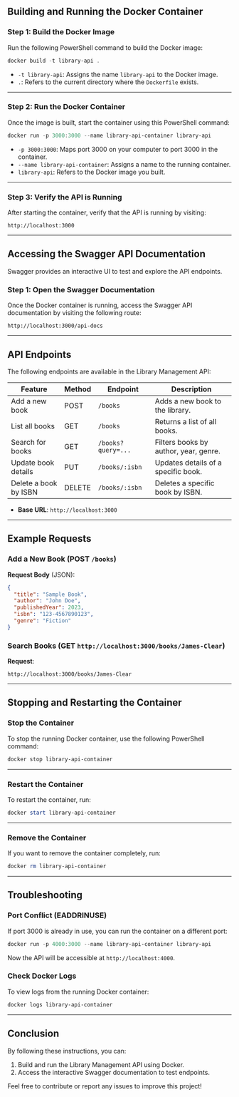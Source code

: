 ## **Building and Running the Docker Container**

### **Step 1: Build the Docker Image**

Run the following PowerShell command to build the Docker image:

```powershell
docker build -t library-api .
```

- `-t library-api`: Assigns the name `library-api` to the Docker image.
- `.`: Refers to the current directory where the `Dockerfile` exists.

---

### **Step 2: Run the Docker Container**

Once the image is built, start the container using this PowerShell command:

```powershell
docker run -p 3000:3000 --name library-api-container library-api
```

- `-p 3000:3000`: Maps port 3000 on your computer to port 3000 in the container.
- `--name library-api-container`: Assigns a name to the running container.
- `library-api`: Refers to the Docker image you built.

---

### **Step 3: Verify the API is Running**

After starting the container, verify that the API is running by visiting:

```
http://localhost:3000
```

---

## **Accessing the Swagger API Documentation**

Swagger provides an interactive UI to test and explore the API endpoints.

### **Step 1: Open the Swagger Documentation**

Once the Docker container is running, access the Swagger API documentation by visiting the following route:

```
http://localhost:3000/api-docs
```

---

## **API Endpoints**

The following endpoints are available in the Library Management API:

| **Feature**              | **Method** | **Endpoint**        | **Description**                       |
|--------------------------|------------|---------------------|---------------------------------------|
| Add a new book           | POST       | `/books`            | Adds a new book to the library.       |
| List all books           | GET        | `/books`            | Returns a list of all books.          |
| Search for books         | GET        | `/books?query=...`  | Filters books by author, year, genre. |
| Update book details      | PUT        | `/books/:isbn`      | Updates details of a specific book.   |
| Delete a book by ISBN    | DELETE     | `/books/:isbn`      | Deletes a specific book by ISBN.      |

- **Base URL**: `http://localhost:3000`

---

## **Example Requests**

### Add a New Book (POST `/books`)

**Request Body** (JSON):
```json
{
  "title": "Sample Book",
  "author": "John Doe",
  "publishedYear": 2023,
  "isbn": "123-4567890123",
  "genre": "Fiction"
}
```

### Search Books (GET `http://localhost:3000/books/James-Clear`)

**Request**:
```
http://localhost:3000/books/James-Clear
```

---

## **Stopping and Restarting the Container**

### Stop the Container
To stop the running Docker container, use the following PowerShell command:

```powershell
docker stop library-api-container
```

---

### Restart the Container
To restart the container, run:

```powershell
docker start library-api-container
```

---

### Remove the Container
If you want to remove the container completely, run:

```powershell
docker rm library-api-container
```

---

## **Troubleshooting**

### Port Conflict (EADDRINUSE)
If port 3000 is already in use, you can run the container on a different port:

```powershell
docker run -p 4000:3000 --name library-api-container library-api
```

Now the API will be accessible at `http://localhost:4000`.

### Check Docker Logs
To view logs from the running Docker container:

```powershell
docker logs library-api-container
```

---

## **Conclusion**

By following these instructions, you can:
1. Build and run the Library Management API using Docker.
2. Access the interactive Swagger documentation to test endpoints.

Feel free to contribute or report any issues to improve this project!